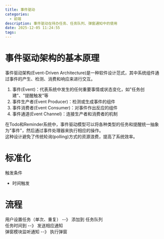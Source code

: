 ```yaml
---
title: 事件驱动
categories:
  - 前端
description: 事件驱动在待办任务、任务队列、弹窗通知中的使用
date: 2025-12-05 11:24:55
tags:
---
```


# 事件驱动架构的基本原理

事件驱动架构(Event-Driven Architecture)是一种软件设计范式，其中系统组件通过事件的产生、检测、消费和响应来进行交互。  
1. 事件(Event)：代表系统中发生的任何重要事情或状态变化，如"任务创建"、"提醒触发"等
2. 事件生产者(Event Producer)：检测或生成事件的组件
3. 事件消费者(Event Consumer)：对事件作出反应的组件
4. 事件通道(Event Channel)：连接生产者和消费者的机制 

在Todo和Reminder系统中，事件驱动模型可以将各种类型的任务和提醒统一抽象为"事件"，然后通过事件处理器来执行相应的操作。  
这种设计避免了传统轮询(polling)方式的资源浪费，提高了系统效率。  

# 标准化

触发条件  
- 时间触发

# 流程

用户设置任务（单次、重复） --》 添加到 任务队列  
任务时间到 --》 发送相应通知  
弹窗模块监听通知 --》 执行弹窗  